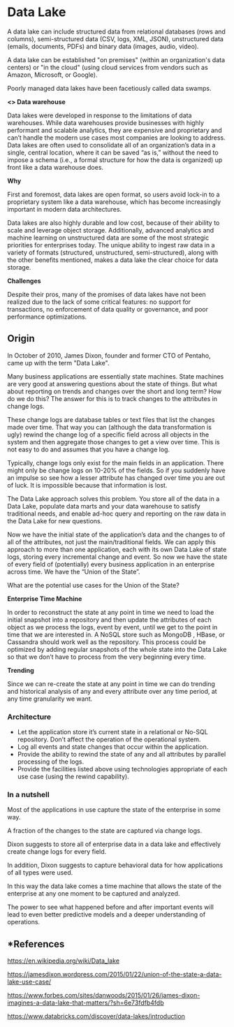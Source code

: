 # Data Lake

A data lake can include structured data from relational databases (rows and columns), semi-structured data (CSV, logs, XML, JSON), unstructured data (emails, documents, PDFs) and binary data (images, audio, video).

A data lake can be established "on premises" (within an organization's data centers) or "in the cloud" (using cloud services from vendors such as Amazon, Microsoft, or Google).

Poorly managed data lakes have been facetiously called data swamps.

**<> Data warehouse**

Data lakes were developed in response to the limitations of data warehouses. While data warehouses provide businesses with highly performant and scalable analytics, they are expensive and proprietary and can’t handle the modern use cases most companies are looking to address. Data lakes are often used to consolidate all of an organization’s data in a single, central location, where it can be saved “as is,” without the need to impose a schema (i.e., a formal structure for how the data is organized) up front like a data warehouse does.

**Why**

First and foremost, data lakes are open format, so users avoid lock-in to a proprietary system like a data warehouse, which has become increasingly important in modern data architectures.

Data lakes are also highly durable and low cost, because of their ability to scale and leverage object storage. Additionally, advanced analytics and machine learning on unstructured data are some of the most strategic priorities for enterprises today. The unique ability to ingest raw data in a variety of formats (structured, unstructured, semi-structured), along with the other benefits mentioned, makes a data lake the clear choice for data storage.

**Challenges**

Despite their pros, many of the promises of data lakes have not been realized due to the lack of some critical features: no support for transactions, no enforcement of data quality or governance, and poor performance optimizations.

## Origin

In October of 2010, James Dixon, founder and former CTO of Pentaho, came up with the term "Data Lake".

Many business applications are essentially state machines. State machines are very good at answering questions about the state of things. But what about reporting on trends and changes over the short and long term? How do we do this? The answer for this is to track changes to the attributes in change logs.

These change logs are database tables or text files that list the changes made over time. That way you can (although the data transformation is ugly) rewind the change log of a specific field across all objects in the system and then aggregate those changes to get a view over time. This is not easy to do and assumes that you have a change log.

Typically, change logs only exist for the main fields in an application. There might only be change logs on 10-20% of the fields. So if you suddenly have an impulse so see how a lesser attribute has changed over time you are out of luck. It is impossible because that information is lost.

The Data Lake approach solves this problem. You store all of the data in a Data Lake, populate data marts and your data warehouse to satisfy traditional needs, and enable ad-hoc query and reporting on the raw data in the Data Lake for new questions.

Now we have the initial state of the application’s data and the changes to of all of the attributes, not just the main/traditional fields. We can apply this approach to more than one application, each with its own Data Lake of state logs, storing every incremental change and event. So now we have the state of every field of (potentially) every business application in an enterprise across time. We have the “Union of the State”.

What are the potential use cases for the Union of the State?

**Enterprise Time Machine**

In order to reconstruct the state at any point in time we need to load the initial snapshot into a repository and then update the attributes of each object as we process the logs, event by event, until we get to the point in time that we are interested in. A NoSQL store such as MongoDB , HBase, or Cassandra should work well as the repository. This process could be optimized by adding regular snapshots of the whole state into the Data Lake so that we don’t have to process from the very beginning every time.

**Trending**

Since we can re-create the state at any point in time we can do trending and historical analysis of any and every attribute over any time period, at any time granularity we want.

### Architecture

- Let the application store it’s current state in a relational or No-SQL repository. Don’t affect the operation of the operational system.
- Log all events and state changes that occur within the application.
- Provide the ability to rewind the state of any and all attributes by parallel processing of the logs.
- Provide the facilities listed above using technologies appropriate of each use case (using the rewind capability).

### In a nutshell

Most of the applications in use capture the state of the enterprise in some way.

A fraction of the changes to the state are captured via change logs.

Dixon suggests to store all of enterprise data in a data lake and effectively create change logs for every field.

In addition, Dixon suggests to capture behavioral data for how applications of all types were used.

In this way the data lake comes a time machine that allows the state of the enterprise at any one moment to be captured and analyzed.

The power to see what happened before and after important events will lead to even better predictive models and a deeper understanding of operations.

## *References
https://en.wikipedia.org/wiki/Data_lake

https://jamesdixon.wordpress.com/2015/01/22/union-of-the-state-a-data-lake-use-case/

https://www.forbes.com/sites/danwoods/2015/01/26/james-dixon-imagines-a-data-lake-that-matters/?sh=6e73fdfb4fdb

https://www.databricks.com/discover/data-lakes/introduction


